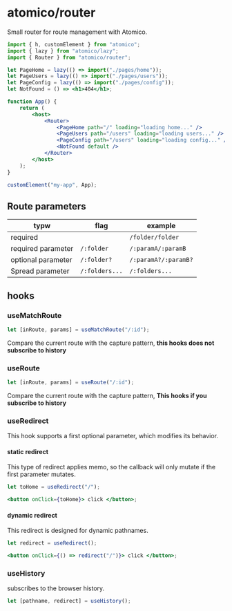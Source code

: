 # atomico/router

Small router for route management with Atomico.

```jsx
import { h, customElement } from "atomico";
import { lazy } from "atomico/lazy";
import { Router } from "atomico/router";

let PageHome = lazy(() => import("./pages/home"));
let PageUsers = lazy(() => import("./pages/users"));
let PageConfig = lazy(() => import("./pages/config"));
let NotFound = () => <h1>404</h1>;

function App() {
	return (
		<host>
			<Router>
				<PageHome path="/" loading="loading home..." />
				<PageUsers path="/users" loading="loading users..." />
				<PageConfig path="/users" loading="loading config..." />
				<NotFound default />
			</Router>
		</host>
	);
}

customElement("my-app", App);
```

## Route parameters

| typw               | flag           | example              |
| ------------------ | -------------- | -------------------- |
| required           |                | `/folder/folder`     |
| required parameter | `/:folder`     | `/:paramA/:paramB`   |
| optional parameter | `/:folder?`    | `/:paramA?/:paramB?` |
| Spread parameter   | `/:folders...` | `/:folders...`       |

## hooks

### useMatchRoute

```js
let [inRoute, params] = useMatchRoute("/:id");
```

Compare the current route with the capture pattern, **this hooks does not subscribe to history**

### useRoute

```js
let [inRoute, params] = useRoute("/:id");
```

Compare the current route with the capture pattern, **This hooks if you subscribe to history**

### useRedirect

This hook supports a first optional parameter, which modifies its behavior.

#### static redirect

This type of redirect applies memo, so the callback will only mutate if the first parameter mutates.

```jsx
let toHome = useRedirect("/");

<button onClick={toHome}> click </button>;
```

#### dynamic redirect

This redirect is designed for dynamic pathnames.

```jsx
let redirect = useRedirect();

<button onClick={() => redirect("/")}> click </button>;
```

### useHistory

subscribes to the browser history.

```jsx
let [pathname, redirect] = useHistory();
```
